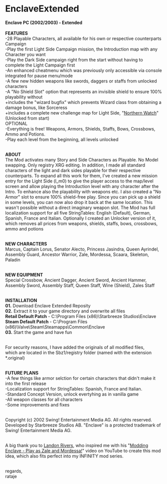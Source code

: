 # EnclaveExtended
**Enclave PC (2002/2003) - Extended**
<br>
<br>**FEATURES**
<br>-28 Playable Characters, all available for his own or respective counterparts Campaign
<br>-Play the first Light Side Campaign mission, the Introduction map with any Character you want
<br>-Play the Dark Side campaign right from the start without having to complete the Light Campaign first
<br>-An enhanced cheatmenu which was previously only accessible via console integrated for pause menu/mode
<br>-A few new hidden weapons like swords, daggers or staffs from unlocked characters
<br>-A "No Shield Slot" option that represents an invisible shield to ensure 100% playability without
<br>+includes the "wizard bugfix" which prevents Wizard class from obtaining a damage bonus, like Sorceress
<br>+includes a complete new challenge map for Light Side, "[Northern Watch](https://github.com/landonrivers/EnclaveRegistry/tree/northern-watch)" (Unlocked from start)
<br>OPTIONAL
<br>-Everything is free! Weapons, Armors, Shields, Staffs, Bows, Crossbows, Ammo and Potions.
<br>-Play each level from the beginning, all levels unlocked

<br>**ABOUT**
<br>The Mod activates many Story and Side Characters as Playable. No Model swapping. Only registry XRG editing. In addition, I made all standard characters of the light and dark sides playable for their respective counterparts. To expand all this work for them, I've created a new mission entry for the Light Side (l_m0) to give the player access to the map/level screen and allow playing the Introduction level with any character after the Intro. To enhance also the playability with weapons etc. I also created a "No Armor" slot to ensure 100% shield-free play. Since you can pick up a shield in some levels, you can now also drop it back at the same location. This wasn't possible without a direct imaginary weapon slot. The Mod has full localization support for all five StringTables: English (Default), German, Spanish, France and Italian. Optionally I created an Unlocker version of it, which removes all prices from weapons, shields, staffs, bows, crossbows, ammo and potions

<br>**NEW CHARACTERS**
<br>Marcus, Captain Lorus, Senator Alecto, Princess Jasindra, Queen Ayrindel, Assembly Guard, Ancestor Warrior, Zale, Mordessa, Scaara, Skeleton, Paladin

<br>**NEW EQUIPMENT**
<br>Special Crossbow, Ancient Dagger, Ancient Sword, Ancient Hammer, Assembly Sword, Assembly Staff, Queen Staff, Wine (Shield), Zales Staff

<br>**INSTALLATION**
<br>**01.** Download Enclave Extended Reposity
<br>**02.** Extract it to your game directory and overwrite all files
<br>**Retail Default Patch** - C:\Program Files (x86)\Starbreeze Studios\Enclave
<br>**Steam Default Patch** - C:\Program Files (x86)\Valve\Steam\Steamapps\Common\Enclave
<br>**03.** Start the game and have fun

<br>For security reasons, I have added the originals of all modified files,
<br>which are located in the Sbz1/registry folder (named with the extension *.original)

<br>**FUTURE PLANS**
<br>-A few things like armor selction for certain characters that didn't make it into the first release
<br>-Localization support for StringTables: Spanish, France and Italian.
<br>-Standard Concept Version, unlock evertyhing as in vanilla game
<br>-All weapon classes for all characters
<br>-Some improvements and fixes

<br>Copyright (c) 2002 Swing! Entertainment Media AG. All rights reserved. 
<br>Developed by Starbreeze Studios AB. "Enclave" is a protected trademark of Swing!
Entertainment Media AG.

<br>A big thank you to [Landon Rivers](https://github.com/landonrivers), who inspired me with his "[Modding Enclave - Play as Zale and Mordessa!](https://www.youtube.com/watch?v=Q5MVluRYvf8)" video on
YouTube to create this mod idea, which also fits perfect into my INFINITY mod series.

<br>regards,
<br>rataje 
